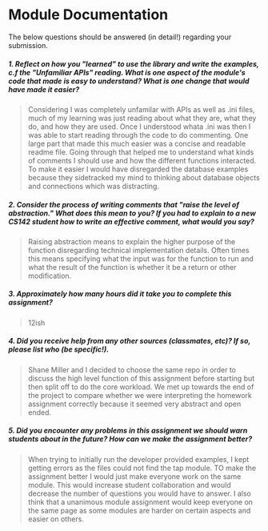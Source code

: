 # Module Documentation

The below questions should be answered (in detail!) regarding your submission.

##### 1. Reflect on how you "learned" to use the library and write the examples, c.f the "Unfamiliar APIs" reading. What is one aspect of the module's code that made is easy to understand? What is one change that would have made it easier?
> Considering I was completely unfamilar with APIs as well as .ini files, much of my learning was just reading about what they are, what they do, and how they are used. Once I understood whata  .ini was then I was able to start reading through the code to do commenting. One large part that made this much easier was a concise and readable readme file. Going through that helped me to understand what kinds of comments I should use and how the different functions interacted. To make it easier I would have disregarded the database examples because they sidetracked my mind to thinking about database objects and connections which was distracting. 


##### 2. Consider the process of writing comments that "raise the level of abstraction." What does this mean to you? If you had to explain to a new CS142 student how to write an effective comment, what would you say? #####
> Raising abstraction means to explain the higher purpose of the function disregarding technical implementation details. Often times this means specifying what the input was for the function to run and what the result of the function is whether it be a return or other modification. 


##### 3. Approximately how many hours did it take you to complete this assignment? #####
> 12ish


##### 4. Did you receive help from any other sources (classmates, etc)? If so, please list who (be specific!). #####
> Shane Miller and I decided to choose the same repo in order to discuss the high level function of this assignment before starting but then split off to do the core workload. We met up towards the end of the project to compare whether we were interpreting the homework assignment correctly because it seemed very abstract and open ended.  


##### 5. Did you encounter any problems in this assignment we should warn students about in the future? How can we make the assignment better? #####
> When trying to initially run the developer provided examples, I kept getting errors as the files could not find the tap module. TO make the assignment better I would just make everyone work on the same module. This would increase student collaboration and would decrease the number of questions you would have to answer. I also think that a unanimous module assignment would keep everyone on the same page as some modules are harder on certain aspects and easier on others.